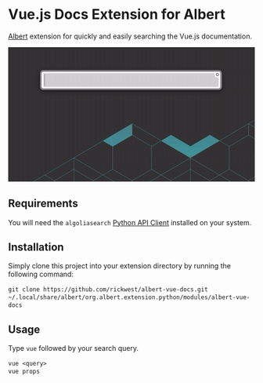 # Vue.js Docs Extension for Albert

[Albert](https://github.com/albertlauncher/albert) extension for quickly and easily searching the Vue.js documentation.


![Screenshot](albert-vue-docs.gif)

## Requirements

You will need the `algoliasearch` [Python API Client](https://www.algolia.com/doc/api-client/getting-started/install/python/) installed on your system.

## Installation

Simply clone this project into your extension directory by running the following command:

```
git clone https://github.com/rickwest/albert-vue-docs.git ~/.local/share/albert/org.albert.extension.python/modules/albert-vue-docs
```

## Usage

Type `vue` followed by your search query.

```
vue <query>
vue props
```